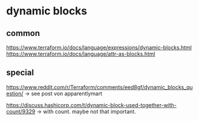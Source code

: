 # dynamic blocks
## common 
https://www.terraform.io/docs/language/expressions/dynamic-blocks.html
https://www.terraform.io/docs/language/attr-as-blocks.html

## special
https://www.reddit.com/r/Terraform/comments/eed8gf/dynamic_blocks_question/
-> see post von apparentlymart



https://discuss.hashicorp.com/t/dynamic-block-used-together-with-count/9329
-> with count. maybe not that important.
